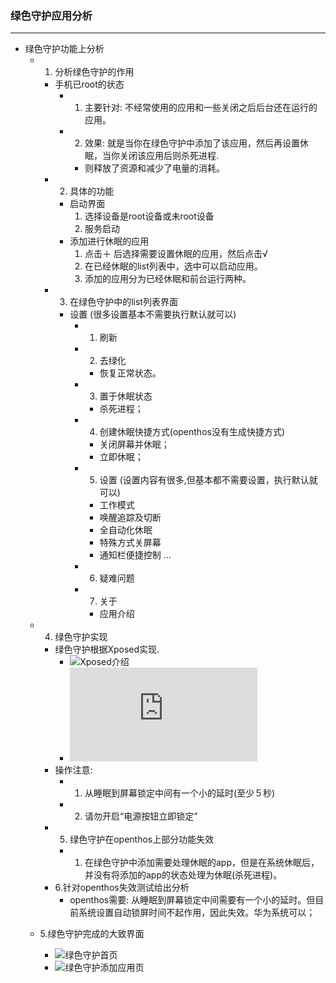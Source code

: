 ### 绿色守护应用分析
***
- 绿色守护功能上分析
  - 1. 分析绿色守护的作用
      - 手机已root的状态
        - 1. 主要针对: 不经常使用的应用和一些关闭之后后台还在运行的应用。
        - 2. 效果: 就是当你在绿色守护中添加了该应用，然后再设置休眠，当你关闭该应用后则杀死进程.
          - 则释放了资源和减少了电量的消耗。
    - 2. 具体的功能
      - 启动界面
        1. 选择设备是root设备或未root设备
        2. 服务启动
      - 添加进行休眠的应用
        1. 点击＋ 后选择需要设置休眠的应用，然后点击√
        2. 在已经休眠的list列表中，选中可以启动应用。
        3. 添加的应用分为已经休眠和前台运行两种。
    - 3. 在绿色守护中的list列表界面
      - 设置 (很多设置基本不需要执行默认就可以)
        - 1. 刷新
        - 2. 去绿化
          - 恢复正常状态。
        - 3. 置于休眠状态
          - 杀死进程；
        - 4. 创建休眠快捷方式(openthos没有生成快捷方式)
          - 关闭屏幕并休眠；
          - 立即休眠；
        - 5. 设置 (设置内容有很多,但基本都不需要设置，执行默认就可以)
          - 工作模式
          - 唤醒追踪及切断
          - 全自动化休眠
          - 特殊方式关屏幕
          - 通知栏便捷控制
          ...
        - 6. 疑难问题
        - 7. 关于
          - 应用介绍

  - 4. 绿色守护实现
      - 绿色守护根据Xposed实现.
        - ![Xposed介绍](http://www.infoq.com/cn/articles/android-in-depth-xposed)
        - ![Xposed介绍](http://xposed.appkg.com/1058.html)
    - 操作注意:
      - 1. 从睡眠到屏幕锁定中间有一个小的延时(至少５秒)
      - 2. 请勿开启“电源按钮立即锁定”
    - 5. 绿色守护在openthos上部分功能失效
      - 1. 在绿色守护中添加需要处理休眠的app，但是在系统休眠后，并没有将添加的app的状态处理为休眠(杀死进程)。
    - 6.针对openthos失效测试给出分析
      - openthos需要: 从睡眠到屏幕锁定中间需要有一个小的延时。但目前系统设置自动锁屏时间不起作用，因此失效。华为系统可以；
  - 5.绿色守护完成的大致界面
    - ![绿色守护首页](https://github.com/openthos/systemui-analysis/blob/master/CYR/icon/task_manager_home.png)
    - ![绿色守护添加应用页](https://github.com/openthos/systemui-analysis/blob/master/CYR/icon/task_manager_add.png)
       
 
